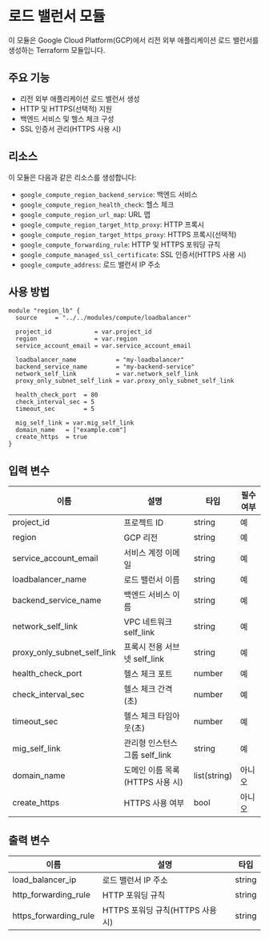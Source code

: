 # 로드 밸런서 모듈

이 모듈은 Google Cloud Platform(GCP)에서 리전 외부 애플리케이션 로드 밸런서를 생성하는 Terraform 모듈입니다.

## 주요 기능

- 리전 외부 애플리케이션 로드 밸런서 생성
- HTTP 및 HTTPS(선택적) 지원
- 백엔드 서비스 및 헬스 체크 구성
- SSL 인증서 관리(HTTPS 사용 시)

## 리소스

이 모듈은 다음과 같은 리소스를 생성합니다:

- `google_compute_region_backend_service`: 백엔드 서비스
- `google_compute_region_health_check`: 헬스 체크
- `google_compute_region_url_map`: URL 맵
- `google_compute_region_target_http_proxy`: HTTP 프록시
- `google_compute_region_target_https_proxy`: HTTPS 프록시(선택적)
- `google_compute_forwarding_rule`: HTTP 및 HTTPS 포워딩 규칙
- `google_compute_managed_ssl_certificate`: SSL 인증서(HTTPS 사용 시)
- `google_compute_address`: 로드 밸런서 IP 주소

## 사용 방법

```hcl
module "region_lb" {
  source     = "../../modules/compute/loadbalancer"
  
  project_id            = var.project_id
  region                = var.region
  service_account_email = var.service_account_email

  loadbalancer_name           = "my-loadbalancer"
  backend_service_name        = "my-backend-service"
  network_self_link           = var.network_self_link
  proxy_only_subnet_self_link = var.proxy_only_subnet_self_link

  health_check_port  = 80
  check_interval_sec = 5
  timeout_sec        = 5

  mig_self_link = var.mig_self_link
  domain_name   = ["example.com"]
  create_https  = true
}
```

## 입력 변수

| 이름 | 설명 | 타입 | 필수 여부 |
|------|-------------|------|----------|
| project_id | 프로젝트 ID | string | 예 |
| region | GCP 리전 | string | 예 |
| service_account_email | 서비스 계정 이메일 | string | 예 |
| loadbalancer_name | 로드 밸런서 이름 | string | 예 |
| backend_service_name | 백엔드 서비스 이름 | string | 예 |
| network_self_link | VPC 네트워크 self_link | string | 예 |
| proxy_only_subnet_self_link | 프록시 전용 서브넷 self_link | string | 예 |
| health_check_port | 헬스 체크 포트 | number | 예 |
| check_interval_sec | 헬스 체크 간격(초) | number | 예 |
| timeout_sec | 헬스 체크 타임아웃(초) | number | 예 |
| mig_self_link | 관리형 인스턴스 그룹 self_link | string | 예 |
| domain_name | 도메인 이름 목록(HTTPS 사용 시) | list(string) | 아니오 |
| create_https | HTTPS 사용 여부 | bool | 아니오 |

## 출력 변수

| 이름 | 설명 | 타입 |
|------|-------------|------|
| load_balancer_ip | 로드 밸런서 IP 주소 | string |
| http_forwarding_rule | HTTP 포워딩 규칙 | string |
| https_forwarding_rule | HTTPS 포워딩 규칙(HTTPS 사용 시) | string |